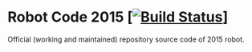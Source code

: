 # Robot Code 2015 [[![Build Status](https://travis-ci.org/HarkerRobo/robocode2015.svg)](https://travis-ci.org/HarkerRobo/robocode2015)]

Official (working and maintained) repository source code of 2015 robot. 
